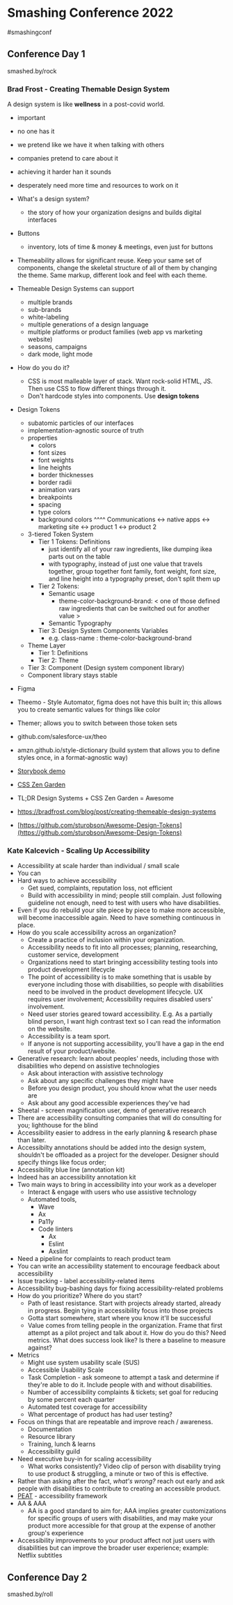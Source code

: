 # Smashing Conference 2022
#smashingconf
## Conference Day 1
smashed.by/rock
### Brad Frost - Creating Themable Design System
A design system is like **wellness** in a post-covid world.
- important
- no one has it
- we pretend like we have it when talking with others
- companies pretend to care about it
- achieving it harder han it sounds
- desperately need more time and resources to work on it

- What's a design system?
  - the story of how your organization designs and builds digital interfaces
- Buttons
  - inventory, lots of time & money & meetings, even just for buttons
- Themeability allows for significant reuse. Keep your same set of components, change the skeletal structure of all of them by changing the theme. Same markup, different look and feel with each theme. 

- Themeable Design Systems can support
  - multiple brands
  - sub-brands
  - white-labeling
  - multiple generations of a design language
  - multiple platforms or product families (web app vs marketing website)
  - seasons, campaigns
  - dark mode, light mode

- How do you do it?
  - CSS is most malleable layer of stack. Want rock-solid HTML, JS. Then use CSS to flow different things through it. 
  - Don't hardcode styles into components. Use **design tokens**
- Design Tokens
  - subatomic particles of our interfaces
  - implementation-agnostic source of truth
  - properties
    - colors
    - font sizes
    - font weights
    - line heights
    - border thicknesses
    - border radii
    - animation vars
    - breakpoints
    - spacing
    - type colors
    - background colors
^^^^
Communications <-> native apps <-> marketing site <-> product 1 <-> product 2
  - 3-tiered Token System
    - Tier 1 Tokens: Definitions
      - just identify all of your raw ingredients, like dumping ikea parts out on the table
      - with typography, instead of just one value that travels together, group together font family, font weight, font size, and line height into a typography preset, don't split them up 
    - Tier 2 Tokens: 
      - Semantic usage
        - theme-color-background-brand: < one of those defined raw ingredients that can be switched out for another value >
      - Semantic Typography
    - Tier 3: Design System Components Variables
      - e.g. class-name : theme-color-background-brand
  - Theme Layer
    - Tier 1: Definitions 
    - Tier 2: Theme
  - Tier 3: Component (Design system component library)
  - Component library stays stable
- Figma 
- Theemo - Style Automator, figma does not have this built in; this allows you to create semantic values for things like color
- Themer; allows you to switch between those token sets
- github.com/salesforce-ux/theo
- amzn.github.io/style-dictionary (build system that allows you to define styles once, in a format-agnostic way)
- [Storybook demo](https://storybook.js.org)
- [CSS Zen Garden](http://www.csszengarden.com)
- TL;DR Design Systems + CSS Zen Garden = Awesome
- https://bradfrost.com/blog/post/creating-themeable-design-systems
- [https://github.com/sturobson/Awesome-Design-Tokens](https://github.com/sturobson/Awesome-Design-Tokens)


### Kate Kalcevich - Scaling Up Accessibility
- Accessibility at scale harder than individual / small scale 
- You can 
- Hard ways to achieve accessibility
  - Get sued, complaints, reputation loss, not efficient
  - Build with accessibility in mind; people still complain. Just following guideline not enough, need to test with users who have disabilities. 
- Even if you do rebuild your site piece by piece to make more accessible, will become inaccessible again. Need to have something continuous in place. 
- How do you scale accessibility across an organization?
  - Create a practice of inclusion within your organization.
  - Accessibility needs to fit into all processes; planning, researching, customer service, development
  - Organizations need to start bringing accessibility testing tools into product development lifecycle
  - The point of accessibility is to make something that is usable by everyone including those with disabilities, so people with disabilities need to be involved in the product development lifecycle. UX requires user involvement; Accessibility requires disabled users' involvement.
  - Need user stories geared toward accessibility. E.g. As a partially blind person, I want high contrast text so I can read the information on the website.
  - Accessibility is a team sport.
  - If anyone is not supporting accessibility, you'll have a gap in the end result of your product/website.
- Generative research: learn about peoples' needs, including those with disabilities who depend on assistive technologies
  - Ask about interaction with assistive technology
  - Ask about any specific challenges they might have
  - Before you design product, you should know what the user needs are
  - Ask about any good accessible experiences they've had
- Sheetal - screen magnification user, demo of generative research
- There are accessibility consulting companies that will do consulting for you; lighthouse for the blind
-  Accessibility easier to address in the early planning & research phase than later. 
-  Accessibilty annotations should be added into the design system, shouldn't be offloaded as a project for the developer. Designer should specify things like focus order; 
-  Accessibility blue line (annotation kit)
-  Indeed has an accessibility annotation kit
-  Two main ways to bring in accessibility into your work as a developer
   -  Interact & engage with users who use assistive technology
   -  Automated tools, 
      -   Wave
      -   Ax 
      -   Pa11y
      -   Code linters
          -   Ax
          -   Eslint
          -   Axslint
-  Need a pipeline for complaints to reach product team
-  You can write an accessibility statement to encourage feedback about accessibility
-  Issue tracking - label accessibility-related items 
-  Accessibility bug-bashing days for fixing accessibility-related problems 
-  How do you prioritize? Where do you start? 
   -  Path of least resistance. Start with projects already started, already in progress. Begin tying in accessibility focus into those projects
   -  Gotta start somewhere, start where you know it'll be successful
   -  Value comes from telling people in the organization. Frame that first attempt as a pilot project and talk about it. How do you do this? Need metrics. What does success look like? Is there a baseline to measure against? 
-  Metrics
   -  Might use system usability scale (SUS)
   -  Accessible Usability Scale 
   -  Task Completion - ask someone to attempt a task and determine if they're able to do it. Include people with and without disabilities.
   -  Number of accessibility complaints & tickets; set goal for reducing by some percent each quarter
   -  Automated test coverage for accessibility
   -  What percentage of product has had user testing? 
-  Focus on things that are repeatable and improve reach / awareness. 
   -  Documentation
   -  Resource library
   -  Training, lunch & learns
   -  Accessibility guild
-  Need executive buy-in for scaling accessibility
   -  What works consistently? Video clip of person with disability trying to use product & struggling, a minute or two of this is effective. 
-  Rather than asking after the fact, *what's wrong?* reach out early and ask people with disabilities to contribute to creating an accessible product.
-  [PEAT](https://www.peatworks.org) - accessibility framework 
-  AA & AAA
   -  AA is a good standard to aim for; AAA implies greater customizations for specific groups of users with disabilities, and may make your product more accessible for that group at the expense of another group's experience
-  Accessibility improvements to your product affect not just users with disabilities but can improve the broader user experience; example: Netflix subtitles
## Conference Day 2
smashed.by/roll
